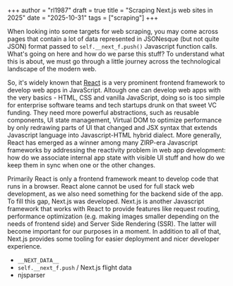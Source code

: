 +++
author = "rl1987"
draft = true
title = "Scraping Next.js web sites in 2025"
date = "2025-10-31"
tags = ["scraping"]
+++

When looking into some targets for web scraping, you may come across pages
that contain a lot of data represented in JSONesque (but not quite JSON) format
passed to `self.__next_f.push()` Javascript function calls. What's going on 
here and how do we parse this stuff? To understand what this is about, we must
go through a little journey across the technological landscape of the modern
web.

So, it's widely known that [React](https://react.dev/) is a very prominent 
frontend framework to develop web apps in JavaScript. Altough one can develop
web apps with the very basics - HTML, CSS and vanilla JavaScript, doing so is
too simple for enterprise software teams and tech startups drunk on that sweet
VC funding. They need more powerful abstractions, such as reusable components,
UI state management, Virtual DOM to optimize performance by only redrawing
parts of UI that changed and JSX syntax that extends Javascript language into
Javascript-HTML hybrid dialect. More generally, React has emerged as a winner
among many ZIRP-era Javascript frameworks by addressing the reactivity problem 
in web app development: how do we associate internal app state with visible UI
stuff and how do we keep them in sync when one or the other changes.

Primarily React is only a frontend framework meant to develop code that runs in
a browser. React alone cannot be used for full stack web development, as we
also need something for the backend side of the app. To fill this gap, Next.js
was developed. Next.js is another Javascript framework that works with React
to provide features like request routing, performance optimization (e.g. 
making images smaller depending on the needs of frontend side) and Server Side
Rendering (SSR). The latter will become important for our purposes in a moment.
In addition to all of that, Next.js provides some tooling for easier deployment 
and nicer developer experience.

* `__NEXT_DATA__`
* `self.__next_f.push` / Next.js flight data
* njsparser

